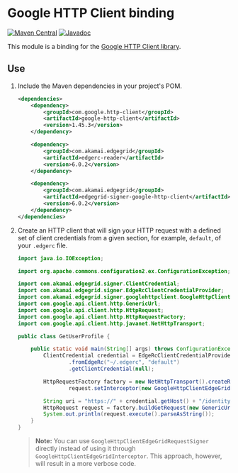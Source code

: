 # Google HTTP Client binding

[![Maven Central](https://maven-badges.herokuapp.com/maven-central/com.akamai.edgegrid/edgegrid-signer-google-http-client/badge.svg)](https://maven-badges.herokuapp.com/maven-central/com.akamai.edgegrid/edgegrid-signer-google-http-client)
[![Javadoc](http://www.javadoc.io/badge/com.akamai.edgegrid/edgegrid-signer-google-http-client.svg)](http://www.javadoc.io/doc/com.akamai.edgegrid/edgegrid-signer-google-http-client)

This module is a binding for the [Google HTTP Client library](https://github.com/google/google-http-java-client).

## Use

1. Include the Maven dependencies in your project's POM.

    ```xml
    <dependencies>
        <dependency>
            <groupId>com.google.http-client</groupId>
            <artifactId>google-http-client</artifactId>
            <version>1.45.3</version>
        </dependency>

        <dependency>
            <groupId>com.akamai.edgegrid</groupId>
            <artifactId>edgerc-reader</artifactId>
            <version>6.0.2</version>
        </dependency>

        <dependency>
            <groupId>com.akamai.edgegrid</groupId>
            <artifactId>edgegrid-signer-google-http-client</artifactId>
            <version>6.0.2</version>
        </dependency>
    </dependencies>
    ```

2. Create an HTTP client that will sign your HTTP request with a defined set of client credentials from a given section, for example, `default`, of your `.edgerc` file.

    ```java
    import java.io.IOException;

    import org.apache.commons.configuration2.ex.ConfigurationException;

    import com.akamai.edgegrid.signer.ClientCredential;
    import com.akamai.edgegrid.signer.EdgeRcClientCredentialProvider;
    import com.akamai.edgegrid.signer.googlehttpclient.GoogleHttpClientEdgeGridInterceptor;
    import com.google.api.client.http.GenericUrl;
    import com.google.api.client.http.HttpRequest;
    import com.google.api.client.http.HttpRequestFactory;
    import com.google.api.client.http.javanet.NetHttpTransport;

    public class GetUserProfile {

        public static void main(String[] args) throws ConfigurationException, IOException {
            ClientCredential credential = EdgeRcClientCredentialProvider
                    .fromEdgeRc("~/.edgerc", "default")
                    .getClientCredential(null);

            HttpRequestFactory factory = new NetHttpTransport().createRequestFactory(request ->
                    request.setInterceptor(new GoogleHttpClientEdgeGridInterceptor(credential)));

            String uri = "https://" + credential.getHost() + "/identity-management/v3/user-profile";
            HttpRequest request = factory.buildGetRequest(new GenericUrl(uri));
            System.out.println(request.execute().parseAsString());
        }
    }
    ```

    > **Note:** You can use `GoogleHttpClientEdgeGridRequestSigner` directly instead of using it through `GoogleHttpClientEdgeGridInterceptor`. This approach, however, will result in a more verbose code.
